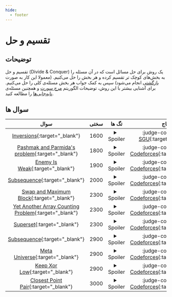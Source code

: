 ```yaml
--- 
hide:
  - footer
---
```

# تقسیم و حل

## توضیحات 
تقسیم و حل (Divide & Conquer) یک روش برای حل مسائل است که در آن مسئله را به بخش‌های کوچک تر تقسیم کرده و هر بخش را حل می‌کنیم. (معمولا این کار به صورت [بازگشتی](/Shaazzz-Guide/Level1/recursive/) انجام می‌شود) سپس به کمک جواب هر بخش مسئله‌ی کلی را حل می‌کنیم. برای آشنایی بیشتر با این روش، توضیحات الگوریتم [مرج سورت](/Shaazzz-Guide/Level1/sort/#_14) و همچنین مسئله‌ی [نابه‌جایی‌ها](/Shaazzz-Guide/Level1/sort/#_18) را مطالعه کنید.
## سوال ها 
| سوال | سختی | تگ ها | جاج | 
| :-----: | :----: | :----: | :----: | 
|[Inversions](https://codeforces.com/problemsets/acmsguru/problem/99999/180){:target="_blank"}|1600|<details> <summary>Spoiler</summary> <ul><li>[تقسیم و حل](/Shaazzz-Guide/Level1/divide){:target="_blank"}</li> <li>fenwick</li></ul> </details>|:judge-codeforces: [SGU](https://codeforces.com/problemsets/acmsguru){:target="_blank"}|
|[Pashmak and Parmida's problem](https://codeforces.com/problemset/problem/459/D){:target="_blank"}|1800|<details> <summary>Spoiler</summary> <ul><li>[تقسیم و حل](/Shaazzz-Guide/Level1/divide){:target="_blank"}</li> <li>fenwick</li></ul> </details>|:judge-codeforces: [Codeforces](https://codeforces.com/){:target="_blank"}|
|[Enemy Is Weak](https://codeforces.com/problemset/problem/61/E){:target="_blank"}|1900|<details> <summary>Spoiler</summary> <ul><li>[تقسیم و حل](/Shaazzz-Guide/Level1/divide){:target="_blank"}</li> <li>fenwick</li></ul> </details>|:judge-codeforces: [Codeforces](https://codeforces.com/){:target="_blank"}|
|[Subsequence](https://codeforces.com/contest/597/problem/C){:target="_blank"}|2000|<details> <summary>Spoiler</summary> <ul><li>[تقسیم و حل](/Shaazzz-Guide/Level1/divide){:target="_blank"}</li> <li>fenwick</li></ul> </details>|:judge-codeforces: [Codeforces](https://codeforces.com/){:target="_blank"}|
|[Swap and Maximum Block](https://codeforces.com/contest/1716/problem/E){:target="_blank"}|2300|<details> <summary>Spoiler</summary> <ul><li>[تقسیم و حل](/Shaazzz-Guide/Level1/divide){:target="_blank"}</li></ul> </details>|:judge-codeforces: [Codeforces](https://codeforces.com/){:target="_blank"}|
|[Yet Another Array Counting Problem](https://codeforces.com/contest/1748/problem/E){:target="_blank"}|2300|<details> <summary>Spoiler</summary> <ul><li>[تقسیم و حل](/Shaazzz-Guide/Level1/divide){:target="_blank"}</li></ul> </details>|:judge-codeforces: [Codeforces](https://codeforces.com/){:target="_blank"}|
|[Superset](https://codeforces.com/problemset/problem/97/B){:target="_blank"}|2300|<details> <summary>Spoiler</summary> <ul><li>[تقسیم و حل](/Shaazzz-Guide/Level1/divide){:target="_blank"}</li></ul> </details>|:judge-codeforces: [Codeforces](https://codeforces.com/){:target="_blank"}|
|[Subsequence](https://codeforces.com/contest/1580/problem/D){:target="_blank"}|2900|<details> <summary>Spoiler</summary> <ul><li>[تقسیم و حل](/Shaazzz-Guide/Level1/divide){:target="_blank"}</li></ul> </details>|:judge-codeforces: [Codeforces](https://codeforces.com/){:target="_blank"}|
|[Meta Universe](https://codeforces.com/contest/475/problem/F){:target="_blank"}|2900|<details> <summary>Spoiler</summary> <ul><li>[تقسیم و حل](/Shaazzz-Guide/Level1/divide){:target="_blank"}</li> <li>dsu</li></ul> </details>|:judge-codeforces: [Codeforces](https://codeforces.com/){:target="_blank"}|
|[Keep Xor Low](https://codeforces.com/problemset/problem/1616/H){:target="_blank"}|2900|<details> <summary>Spoiler</summary> <ul><li>[عملیات های بیتی](/Shaazzz-Guide/Level1/bitmask){:target="_blank"}</li> <li>[توابع بازگشتی](/Shaazzz-Guide/Level1/recursive){:target="_blank"}</li> <li>[تقسیم و حل](/Shaazzz-Guide/Level1/divide){:target="_blank"}</li></ul> </details>|:judge-codeforces: [Codeforces](https://codeforces.com/){:target="_blank"}|
|[Closest Point Pair](https://www.spoj.com/problems/CLOPPAIR/){:target="_blank"}|3000|<details> <summary>Spoiler</summary> <ul><li>[تقسیم و حل](/Shaazzz-Guide/Level1/divide){:target="_blank"}</li></ul> </details>|:judge-codeforces: [Codeforces](https://codeforces.com/){:target="_blank"}|
